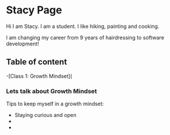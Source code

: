 # Stacy Page

Hi I am Stacy. I am a student. I like hiking, painting and cooking.

I am changing my career from 9 years of hairdressing to software development!

## Table of content
-[Class 1: Growth Mindset](

### Lets talk about Growth Mindset

Tips to keep myself in a growth mindset:
- Staying curious and open
- 
-
